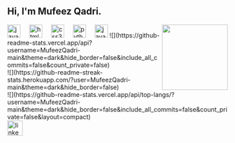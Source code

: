 <h2 align="left">Hi, I'm Mufeez Qadri.</h2>
<img align="right" height="150" src="https://i.giphy.com/media/v1.Y2lkPTc5MGI3NjExd3RtODVxOWV5emVnYWl4NXZzZzQ5dncwOGNlaGUzeHp4cm4zd2xlbyZlcD12MV9pbnRlcm5hbF9naWZfYnlfaWQmY3Q9dg/9zn5QnaEZuDlXtGAPZ/giphy.gif"  />
<div align="left">
  <img src="https://cdn.jsdelivr.net/gh/devicons/devicon/icons/javascript/javascript-original.svg" height="30" alt="javascript logo"  />
  <img width="12" />
  <img src="https://cdn.jsdelivr.net/gh/devicons/devicon/icons/html5/html5-original.svg" height="30" alt="html5 logo"  />
  <img width="12" />
  <img src="https://cdn.jsdelivr.net/gh/devicons/devicon/icons/css3/css3-original.svg" height="30" alt="css3 logo"  />
  <img width="12" />
  <img src="https://cdn.jsdelivr.net/gh/devicons/devicon/icons/python/python-original.svg" height="30" alt="python logo"  />
  <img width="12" />
  <img src="https://cdn.jsdelivr.net/gh/devicons/devicon/icons/java/java-original.svg" height="30" alt="java logo"  />
  ![](https://github-readme-stats.vercel.app/api?username=MufeezQadri-main&theme=dark&hide_border=false&include_all_commits=false&count_private=false)<br/>
  ![](https://github-readme-streak-stats.herokuapp.com/?user=MufeezQadri-main&theme=dark&hide_border=false)<br/>
  ![](https://github-readme-stats.vercel.app/api/top-langs/?username=MufeezQadri-main&theme=dark&hide_border=false&include_all_commits=false&count_private=false&layout=compact)
</div>
<div align="left">
  <a href="https://www.linkedin.com/in/mufeezqadri/" target="_blank">
    <img src="https://img.shields.io/static/v1?message=LinkedIn&logo=linkedin&label=&color=0077B5&logoColor=white&labelColor=&style=for-the-badge" height="35" alt="linkedin logo"  />
  </a>
</div>
